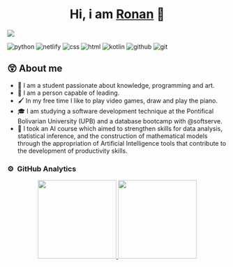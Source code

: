  <div align="center">
<h1 align="center">Hi, i am <a href="https://www.instagram.com/ronan_1_/">Ronan</a> 👋</h1>
</div>
<img src="https://github.com/user-attachments/assets/86513a38-0379-4fa0-81a2-2af40a389152">


![python](https://img.shields.io/badge/python-3670A0?style=for-the-badge&logo=python&logoColor=ffdd54)
![netlify](https://camo.githubusercontent.com/a8049edfcaa0e0abbaa824eaed3cb205a09b428f892d51673ed02827cb2a6b7b/68747470733a2f2f696d672e736869656c64732e696f2f62616467652f4e65746c6966792d3030433742373f7374796c653d666f722d7468652d6261646765266c6f676f3d6e65746c696679266c6f676f436f6c6f723d7768697465)
![css](https://camo.githubusercontent.com/001d4637c08910acf414f12a1682879a1f99867f6f9a3550f0541e7d03dd34a2/68747470733a2f2f696d672e736869656c64732e696f2f62616467652f435353332d3135373242363f7374796c653d666f722d7468652d6261646765266c6f676f3d63737333266c6f676f436f6c6f723d7768697465)
![html](https://img.shields.io/badge/HTML5-E34F26?style=for-the-badge&logo=html5&logoColor=white)
![kotlin](https://img.shields.io/badge/Kotlin-B125EA?style=for-the-badge&logo=kotlin&logoColor=white)
![github](https://img.shields.io/badge/GitHub-100000?style=for-the-badge&logo=github&logoColor=white)
![git](https://img.shields.io/badge/GIT-E44C30?style=for-the-badge&logo=git&logoColor=white
)


## 😲 About me
- 📘 
I am a student passionate about knowledge, programming and art.
- 🚩
I am a person capable of leading.
- 🖌️ In my free time I like to play video games, draw and play the piano.
- 🎓 
I am studying a software development technique at the Pontifical Bolivarian University (UPB) and a database bootcamp with @softserve.
- 🤖 I took an AI course which aimed to strengthen skills for data analysis, statistical inference, and the construction of mathematical models through the appropriation of Artificial Intelligence tools that contribute to the development of productivity skills.

### ⚙️ &nbsp;GitHub Analytics

<p align="center">
<a href="https://github.com/ArisGuimera">
  <img height="180em" src="https://github-readme-stats-eight-theta.vercel.app/api?username=AlejoR147&show_icons=true&theme=algolia&include_all_commits=true&count_private=true"/>
  <img height="180em" src="https://github-readme-stats-eight-theta.vercel.app/api/top-langs/?username=AlejoR147&layout=compact&langs_count=8&theme=algolia"/>
</a>
</p>
